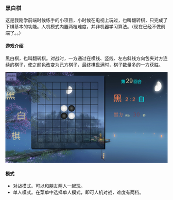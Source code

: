 ### 黑白棋

这是我刚学前端时候练手的小项目，小时候在电视上玩过，也叫翻转棋，只完成了下棋基本的功能。人机模式内置两档难度，并非机器学习算法。（现在已经不做前端了。。）

#### 游戏介绍

黑白棋，也叫翻转棋。对战时，一方通过在横线、竖线、左右斜线方向包夹对方连续的棋子，使之颜色改变为己方棋子，最终棋盘满时，棋子数量多的一方获胜。

![截图](./img/shortcut.png)

#### 模式

- 对战模式。可以和朋友两人一起玩。
- 单人模式。在菜单中选择单人模式，即可人机对战，难度有两档。